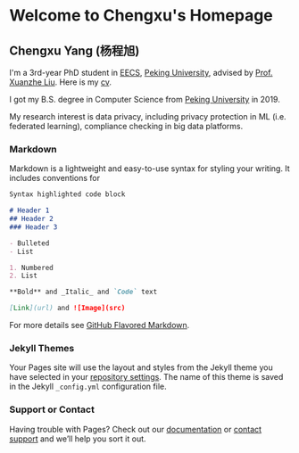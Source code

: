 # Welcome to Chengxu's Homepage

## Chengxu Yang (杨程旭)

I'm a 3rd-year PhD student in [EECS](https://eecs.pku.edu.cn/Home/HOME.htm), [Peking University](https://www.pku.edu.cn/), advised by [Prof. Xuanzhe Liu](liuxuanzhe.com). Here is my [cv](/res/cv.pdf).

I got my B.S. degree in Computer Science from [Peking University](https://www.pku.edu.cn/) in 2019.

My research interest is data privacy, including privacy protection in ML (i.e. federated learning), compliance checking in big data platforms.

### Markdown

Markdown is a lightweight and easy-to-use syntax for styling your writing. It includes conventions for

```markdown
Syntax highlighted code block

# Header 1
## Header 2
### Header 3

- Bulleted
- List

1. Numbered
2. List

**Bold** and _Italic_ and `Code` text

[Link](url) and ![Image](src)
```

For more details see [GitHub Flavored Markdown](https://guides.github.com/features/mastering-markdown/).

### Jekyll Themes

Your Pages site will use the layout and styles from the Jekyll theme you have selected in your [repository settings](https://github.com/lh-ycx/yangchengxu.github.io/settings/pages). The name of this theme is saved in the Jekyll `_config.yml` configuration file.

### Support or Contact

Having trouble with Pages? Check out our [documentation](https://docs.github.com/categories/github-pages-basics/) or [contact support](https://support.github.com/contact) and we’ll help you sort it out.
